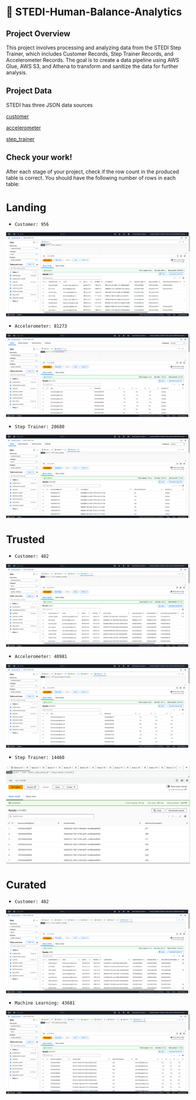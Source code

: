 # 🚀 STEDI-Human-Balance-Analytics
## Project Overview
This project involves processing and analyzing data from the STEDI Step Trainer, which includes Customer Records, Step Trainer Records, and Accelerometer Records. The goal is to create a data pipeline using AWS Glue, AWS S3, and Athena to transform and sanitize the data for further analysis.

## Project Data
STEDI has three JSON data sources

[customer](https://github.com/Srijana1425/STEDI_Human_balance_analytics_project6/tree/main/myproject-files/customer/landing)

[accelerometer](https://github.com/Srijana1425/STEDI_Human_balance_analytics_project6/tree/main/myproject-files/accelerometer/landing)

[step_trainer](https://github.com/Srijana1425/STEDI_Human_balance_analytics_project6/tree/main/myproject-files/step_trainer/landing)










## Check your work!
After each stage of your project, check if the row count in the produced table is correct. You should have the following number of rows in each table:

# Landing

- `Customer: 956`

![](https://github.com/Srijana1425/STEDI_Human_balance_analytics_project6/blob/main/screenshort/Athena%20Output/Customer_landing_zone.png)

- `Accelerometer: 81273`

![](https://github.com/Srijana1425/STEDI_Human_balance_analytics_project6/blob/main/screenshort/Athena%20Output/accelerometer_landing_zone.png)

- `Step Trainer: 28680`

![](https://github.com/Srijana1425/STEDI_Human_balance_analytics_project6/blob/main/screenshort/Athena%20Output/step_trainer_landing_zone.png)

# Trusted

- `Customer: 482`

![](https://github.com/Srijana1425/STEDI_Human_balance_analytics_project6/blob/main/screenshort/Athena%20Output/customer_trusted_zone.png)

- `Accelerometer: 40981`

![](https://github.com/Srijana1425/STEDI_Human_balance_analytics_project6/blob/main/screenshort/Athena%20Output/accelerometer_trusted_zone.png)

- `Step Trainer: 14460`

![](https://github.com/Srijana1425/STEDI_Human_balance_analytics_project6/blob/main/screenshort/Athena%20Output/step_trainer_trusted_zone.png)

# Curated

- `Customer: 482`

![](https://github.com/Srijana1425/STEDI_Human_balance_analytics_project6/blob/main/screenshort/Athena%20Output/customer_curated.png)

- `Machine Learning: 43681`

![](https://github.com/Srijana1425/STEDI_Human_balance_analytics_project6/blob/main/screenshort/Athena%20Output/machine_learning_curated.png)
